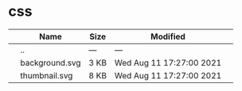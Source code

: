 # css

<table><thead><tr class="header"><th></th><th>Name</th><th>Size</th><th>Modified</th><th></th></tr></thead><tbody><tr class="odd"><td></td><td><span class="goup">..</span></td><td>—</td><td>—</td><td></td></tr><tr class="even"><td></td><td><span class="name">background.svg</span></td><td>3 KB</td><td>Wed Aug 11 17:27:00 2021</td><td></td></tr><tr class="odd"><td></td><td><span class="name">thumbnail.svg</span></td><td>8 KB</td><td>Wed Aug 11 17:27:00 2021</td><td></td></tr></tbody></table>
